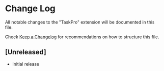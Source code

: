 # Change Log

All notable changes to the "TaskPro" extension will be documented in this file.

Check [Keep a Changelog](http://keepachangelog.com/) for recommendations on how to structure this file.

## [Unreleased]

- Initial release